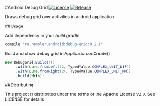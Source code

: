 #Android Debug Grid
[![License](https://img.shields.io/badge/License-Apache%202.0-blue.svg)](https://opensource.org/licenses/Apache-2.0)
[![Release](https://jitpack.io/v/nesterov-n/android-debug-grid.svg)](https://jitpack.io/#nesterov-n/android-debug-grid)

Draws debug grid over activities in android application

##Usage


Add dependency in your _build.gradle_ 
```groovy
compile 'ru.rambler.android:debug-grid:0.2.1'
```

Build and show debug grid in Application.onCreate()

```java
new DebugGrid.Builder()
     .with(Line.fromLeft(72, TypedValue.COMPLEX_UNIT_DIP))
     .with(Line.fromRight(24, TypedValue.COMPLEX_UNIT_MM))
     .build(this);
```

##Distributing


This project is distributed under the terms of the Apache License v2.0. 
See LICENSE for details  